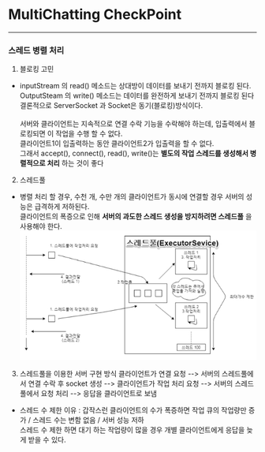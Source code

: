 MultiChatting CheckPoint
========================
***
### 스레드 병렬 처리
1. 블로킹 고민
- inputStream 의 read() 메소드는 상대방이 데이터를 보내기 전까지 블로킹 된다. <br>
 OutputSteam 의 write() 메소드는 데이터를 완전하게 보내기 전까지 블로킹 된다 <br>
 결론적으로 ServerSocket 과 Socket은 동기(블로킹)방식이다.<br><br>
 서버와 클라이언트는 지속적으로 연결 수락 기능을 수락해야 하는데, 입출력에서 블로킹되면 이 작업을 수행 할 수 없다.<br>
 클라이언트1이 입출력하는 동안 클라이언트2가 입출력을 할 수 없다. <br>
 그래서 accept(), connect(), read(), write()는 **별도의 작업 스레드를 생성해서 병렬적으로 처리** 하는 것이 좋다


 2. 스레드풀
 - 병렬 처리 할 경우, 수천 개, 수만 개의 클라이언트가 동시에 연결할 경우 서버의 성능은 급격하게 저하된다. <br>
 클라이언트의 폭증으로 인해 **서버의 과도한 스레드 생성을 방지하려면 스레드풀** 을 사용해야 한다.
![Alt text](threadPool.jpg)

3. 스레드풀을 이용한 서버 구현 방식
클라이언트가 연결 요청 --> 서버의 스레드풀에서 연결 수락 후 socket 생성 --> 클라이언트가 작업 처리 요청 --> 서버의 스레드풀에서 요청 처리 --> 응답을 클라이언트로 보냄
- 스레드 수 제한 이유 : 갑작스런 클라이언트의 수가 폭증하면 작업 큐의 작업량만 증가 / 스레드 수는 변함 없음 / 서버 성능 저하<br>
스레드 수 제한 하면 대기 하는 작업량이 많을 경우 개별 클라이언트에게 응답을 늦게 받을 수 있다.
